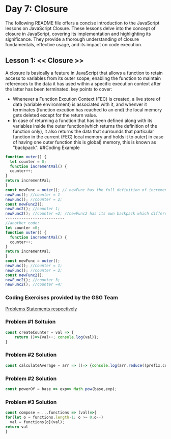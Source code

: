 # Day 7: Closure
The following README file offers a concise introduction to the JavaScript lessons on JavaScript Closure. These lessons delve into the concept of closure in JavaScript, covering its implementation and highlighting its significance. They provide a thorough understanding of closure fundamentals, effective usage, and its impact on code execution.

## Lesson 1: << Closure >>
A closure is basically a feature in JavaScript that allows a function to retain access to variables from its outer scope, enabling the function to maintain references to the data it has used within a specific execution context after the latter has been terminated. key points to cover:

- Whenever a Function Excution Context (FEC) is created, a live store of data (variable environment) is associated with it, and whenver it terminates (function excution has reached to an end) the local memory gets deleted except for the return value.
- In case of returning a function that has been defined along with its variables inside the outer function(which returns the definition of the function only), it also returns the data that surrounds that particular function in the current (FEC) local memory and holds it to outer( in case of having one outer function this is global) memory, this is known as "backpack".
##Coding Example
```javascript
function outer() {
  let counter = 0;
  function incrementVal() {
  counter++;
}
return incrementVal;
}
const newFunc = outer(); // newFunc has the full definition of incrementVal but with a new associated name. And a `backpack` that has all the data that incrementVal function needs for excution. // counter = 0;
newFunc(); //counter = 1
newFunc(); //counter = 2;
const newFunc2();
newFunc2(); //counter 1;
newFunc2(); //counter =2; //newFunc2 has its own backpack which differs from newFunc's backpack.
--------------------------
//another code:
let counter =0;
function outer() {
  function incrementVal() {
  counter++;
}
return incrementVal;
}
const newFunc = outer();
newFunc(); //counter = 1;
newFunc(); //counter = 2;
const newFunc2();
newFunc2(); //counter 3;
newFunc2(); //counter =4;
```

### Coding Exercises provided by the GSG Team
[Problems Statements respectively](https://github.com/orjwan-alrajaby/gsg-expressjs-backend-training-2023/blob/main/learning-sprint-1/week2-day2-tasks/tasks.md)

### Problem #1 Soltuion
```javascript
const createCounter = val => {
    return ()=>{val++; console.log(val)};
}
```
### Problem #2 Solution
```javascript
const calculateAverage = arr => ()=> {console.log(arr.reduce((prefix,currVal)=>prefix+currVal,0)/arr.length);};
```

### Problem #2 Solution
```javascript
const powerOf = base => exp=> Math.pow(base,exp);
```

### Problem #3 Solution
```javascript
const compose = ...functions => (val)=>{
for(let o = functions.length-1; o >= 0;o--)
  val = functions[o](val);
return val
}
```

